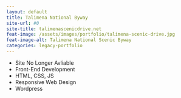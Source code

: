 ```yaml
---
layout: default
title: Talimena National Byway
site-url: #0
site-title: talimenascenicdrive.net
feat-image: /assets/images/portfolio/talimena-scenic-drive.jpg
feat-image-alt: Talimena National Scenic Byway
categories: legacy-portfolio
---
```



<ul class="portfolio-role">
  <li>Site No Longer Avliable</li>
  <li>Front-End Development</li>
  <li>HTML, CSS, JS</li>
  <li>Responsive Web Design</li>
  <li>Wordpress</li>
</ul>